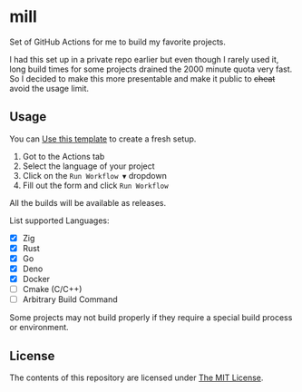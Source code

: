 # mill

Set of GitHub Actions for me to build my favorite projects.

I had this set up in a private repo earlier but even though I rarely used it, long build times for some projects drained the 2000 minute quota very fast. So I decided to make this more presentable and make it public to ~~cheat~~ avoid the usage limit.

## Usage

You can [Use this template](https://github.com/maximousblk/mill/generate) to create a fresh setup.

1. Got to the Actions tab
2. Select the language of your project
3. Click on the `Run Workflow ▼` dropdown
4. Fill out the form and click `Run Workflow`

All the builds will be available as releases.

List supported Languages:

- [x] Zig
- [x] Rust
- [x] Go
- [x] Deno
- [x] Docker
- [ ] Cmake (C/C++)
- [ ] Arbitrary Build Command

Some projects may not build properly if they require a special build process or environment.

## License

The contents of this repository are licensed under [The MIT License](./.github/LICENSE).
